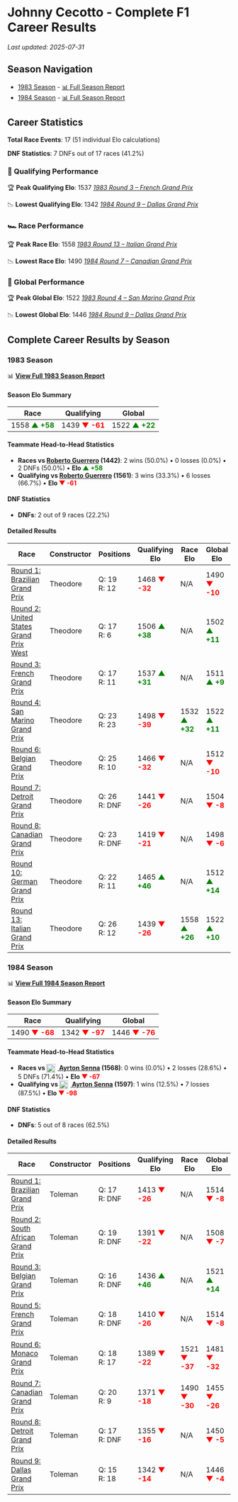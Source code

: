 # Johnny Cecotto - Complete F1 Career Results

*Last updated: 2025-07-31*

## Season Navigation

- [1983 Season](#1983-season) - [📊 Full Season Report](../seasons/1983-season-report)
- [1984 Season](#1984-season) - [📊 Full Season Report](../seasons/1984-season-report)

## Career Statistics

**Total Race Events**: 17 (51 individual Elo calculations)

**DNF Statistics**: 7 DNFs out of 17 races (41.2%)

### 🏁 Qualifying Performance

🏆 **Peak Qualifying Elo**: 1537
   *[1983 Round 3 – French Grand Prix](../seasons/1983-season-report#round-3-french-grand-prix)*

📉 **Lowest Qualifying Elo**: 1342
   *[1984 Round 9 – Dallas Grand Prix](../seasons/1984-season-report#round-9-dallas-grand-prix)*

### 🏎️ Race Performance

🏆 **Peak Race Elo**: 1558
   *[1983 Round 13 – Italian Grand Prix](../seasons/1983-season-report#round-13-italian-grand-prix)*

📉 **Lowest Race Elo**: 1490
   *[1984 Round 7 – Canadian Grand Prix](../seasons/1984-season-report#round-7-canadian-grand-prix)*

### 🌟 Global Performance

🏆 **Peak Global Elo**: 1522
   *[1983 Round 4 – San Marino Grand Prix](../seasons/1983-season-report#round-4-san-marino-grand-prix)*

📉 **Lowest Global Elo**: 1446
   *[1984 Round 9 – Dallas Grand Prix](../seasons/1984-season-report#round-9-dallas-grand-prix)*


## Complete Career Results by Season

### 1983 Season

📊 **[View Full 1983 Season Report](../seasons/1983-season-report)**

#### Season Elo Summary

| Race | Qualifying | Global |
|------|------------|--------|
| 1558 **<span style="color: green;">▲ +58</span>** | 1439 **<span style="color: red;">▼ -61</span>** | 1522 **<span style="color: green;">▲ +22</span>** |

#### Teammate Head-to-Head Statistics

- **Races vs [Roberto Guerrero](roberto-guerrero) (1442)**: 2 wins (50.0%) • 0 losses (0.0%) • 2 DNFs (50.0%) • **Elo **<span style="color: green;">▲ +58</span>****
- **Qualifying vs [Roberto Guerrero](roberto-guerrero) (1561)**: 3 wins (33.3%) • 6 losses (66.7%) • **Elo <span style="color: red;">▼ -61</span>**


#### DNF Statistics

- **DNFs**: 2 out of 9 races (22.2%)

#### Detailed Results

| Race | Constructor | Positions | Qualifying Elo | Race Elo | Global Elo | Teammate |
|------|-------------|-----------|----------------|----------|------------|----------|
| [Round 1: Brazilian Grand Prix](../seasons/1983-season-report#round-1-brazilian-grand-prix) | Theodore | Q: 19<br/>R: 12 | 1468 **<span style="color: red;">▼ -32</span>** | N/A | 1490 **<span style="color: red;">▼ -10</span>** | [Roberto Guerrero](roberto-guerrero)<br/>Q: 14<br/>R: DNF |
| [Round 2: United States Grand Prix West](../seasons/1983-season-report#round-2-united-states-grand-prix-west) | Theodore | Q: 17<br/>R: 6 | 1506 **<span style="color: green;">▲ +38</span>** | N/A | 1502 **<span style="color: green;">▲ +11</span>** | [Roberto Guerrero](roberto-guerrero)<br/>Q: 18<br/>R: DNF |
| [Round 3: French Grand Prix](../seasons/1983-season-report#round-3-french-grand-prix) | Theodore | Q: 17<br/>R: 11 | 1537 **<span style="color: green;">▲ +31</span>** | N/A | 1511 **<span style="color: green;">▲ +9</span>** | [Roberto Guerrero](roberto-guerrero)<br/>Q: 22<br/>R: DNF |
| [Round 4: San Marino Grand Prix](../seasons/1983-season-report#round-4-san-marino-grand-prix) | Theodore | Q: 23<br/>R: 23 | 1498 **<span style="color: red;">▼ -39</span>** | 1532 **<span style="color: green;">▲ +32</span>** | 1522 **<span style="color: green;">▲ +11</span>** | [Roberto Guerrero](roberto-guerrero)<br/>Q: 21<br/>R: 25 |
| [Round 6: Belgian Grand Prix](../seasons/1983-season-report#round-6-belgian-grand-prix) | Theodore | Q: 25<br/>R: 10 | 1466 **<span style="color: red;">▼ -32</span>** | N/A | 1512 **<span style="color: red;">▼ -10</span>** | [Roberto Guerrero](roberto-guerrero)<br/>Q: 14<br/>R: DNF |
| [Round 7: Detroit Grand Prix](../seasons/1983-season-report#round-7-detroit-grand-prix) | Theodore | Q: 26<br/>R: DNF | 1441 **<span style="color: red;">▼ -26</span>** | N/A | 1504 **<span style="color: red;">▼ -8</span>** | [Roberto Guerrero](roberto-guerrero)<br/>Q: 11<br/>R: DNF |
| [Round 8: Canadian Grand Prix](../seasons/1983-season-report#round-8-canadian-grand-prix) | Theodore | Q: 23<br/>R: DNF | 1419 **<span style="color: red;">▼ -21</span>** | N/A | 1498 **<span style="color: red;">▼ -6</span>** | [Roberto Guerrero](roberto-guerrero)<br/>Q: 21<br/>R: DNF |
| [Round 10: German Grand Prix](../seasons/1983-season-report#round-10-german-grand-prix) | Theodore | Q: 22<br/>R: 11 | 1465 **<span style="color: green;">▲ +46</span>** | N/A | 1512 **<span style="color: green;">▲ +14</span>** | [Roberto Guerrero](roberto-guerrero)<br/>Q: 24<br/>R: DNF |
| [Round 13: Italian Grand Prix](../seasons/1983-season-report#round-13-italian-grand-prix) | Theodore | Q: 26<br/>R: 12 | 1439 **<span style="color: red;">▼ -26</span>** | 1558 **<span style="color: green;">▲ +26</span>** | 1522 **<span style="color: green;">▲ +10</span>** | [Roberto Guerrero](roberto-guerrero)<br/>Q: 21<br/>R: 13 |

### 1984 Season

📊 **[View Full 1984 Season Report](../seasons/1984-season-report)**

#### Season Elo Summary

| Race | Qualifying | Global |
|------|------------|--------|
| 1490 **<span style="color: red;">▼ -68</span>** | 1342 **<span style="color: red;">▼ -97</span>** | 1446 **<span style="color: red;">▼ -76</span>** |

#### Teammate Head-to-Head Statistics

- **Races vs [<img src="https://upload.wikimedia.org/wikipedia/commons/0/05/Flag_of_Brazil.svg" alt="Brazil" width="20" height="auto" style="vertical-align: middle; margin-right: 5px;" onerror="this.outerHTML='🇧🇷'; this.style.marginRight='5px';"/> Ayrton Senna](ayrton-senna) (1568)**: 0 wins (0.0%) • 2 losses (28.6%) • 5 DNFs (71.4%) • **Elo **<span style="color: red;">▼ -67</span>****
- **Qualifying vs [<img src="https://upload.wikimedia.org/wikipedia/commons/0/05/Flag_of_Brazil.svg" alt="Brazil" width="20" height="auto" style="vertical-align: middle; margin-right: 5px;" onerror="this.outerHTML='🇧🇷'; this.style.marginRight='5px';"/> Ayrton Senna](ayrton-senna) (1597)**: 1 wins (12.5%) • 7 losses (87.5%) • **Elo <span style="color: red;">▼ -98</span>**


#### DNF Statistics

- **DNFs**: 5 out of 8 races (62.5%)

#### Detailed Results

| Race | Constructor | Positions | Qualifying Elo | Race Elo | Global Elo | Teammate |
|------|-------------|-----------|----------------|----------|------------|----------|
| [Round 1: Brazilian Grand Prix](../seasons/1984-season-report#round-1-brazilian-grand-prix) | Toleman | Q: 17<br/>R: DNF | 1413 **<span style="color: red;">▼ -26</span>** | N/A | 1514 **<span style="color: red;">▼ -8</span>** | [<img src="https://upload.wikimedia.org/wikipedia/commons/0/05/Flag_of_Brazil.svg" alt="Brazil" width="20" height="auto" style="vertical-align: middle; margin-right: 5px;" onerror="this.outerHTML='🇧🇷'; this.style.marginRight='5px';"/> Ayrton Senna](ayrton-senna)<br/>Q: 16<br/>R: DNF |
| [Round 2: South African Grand Prix](../seasons/1984-season-report#round-2-south-african-grand-prix) | Toleman | Q: 19<br/>R: DNF | 1391 **<span style="color: red;">▼ -22</span>** | N/A | 1508 **<span style="color: red;">▼ -7</span>** | [<img src="https://upload.wikimedia.org/wikipedia/commons/0/05/Flag_of_Brazil.svg" alt="Brazil" width="20" height="auto" style="vertical-align: middle; margin-right: 5px;" onerror="this.outerHTML='🇧🇷'; this.style.marginRight='5px';"/> Ayrton Senna](ayrton-senna)<br/>Q: 13<br/>R: 6 |
| [Round 3: Belgian Grand Prix](../seasons/1984-season-report#round-3-belgian-grand-prix) | Toleman | Q: 16<br/>R: DNF | 1436 **<span style="color: green;">▲ +46</span>** | N/A | 1521 **<span style="color: green;">▲ +14</span>** | [<img src="https://upload.wikimedia.org/wikipedia/commons/0/05/Flag_of_Brazil.svg" alt="Brazil" width="20" height="auto" style="vertical-align: middle; margin-right: 5px;" onerror="this.outerHTML='🇧🇷'; this.style.marginRight='5px';"/> Ayrton Senna](ayrton-senna)<br/>Q: 19<br/>R: 6 |
| [Round 5: French Grand Prix](../seasons/1984-season-report#round-5-french-grand-prix) | Toleman | Q: 18<br/>R: DNF | 1410 **<span style="color: red;">▼ -26</span>** | N/A | 1514 **<span style="color: red;">▼ -8</span>** | [<img src="https://upload.wikimedia.org/wikipedia/commons/0/05/Flag_of_Brazil.svg" alt="Brazil" width="20" height="auto" style="vertical-align: middle; margin-right: 5px;" onerror="this.outerHTML='🇧🇷'; this.style.marginRight='5px';"/> Ayrton Senna](ayrton-senna)<br/>Q: 13<br/>R: DNF |
| [Round 6: Monaco Grand Prix](../seasons/1984-season-report#round-6-monaco-grand-prix) | Toleman | Q: 18<br/>R: 17 | 1389 **<span style="color: red;">▼ -22</span>** | 1521 **<span style="color: red;">▼ -37</span>** | 1481 **<span style="color: red;">▼ -32</span>** | [<img src="https://upload.wikimedia.org/wikipedia/commons/0/05/Flag_of_Brazil.svg" alt="Brazil" width="20" height="auto" style="vertical-align: middle; margin-right: 5px;" onerror="this.outerHTML='🇧🇷'; this.style.marginRight='5px';"/> Ayrton Senna](ayrton-senna)<br/>Q: 13<br/>R: 2 |
| [Round 7: Canadian Grand Prix](../seasons/1984-season-report#round-7-canadian-grand-prix) | Toleman | Q: 20<br/>R: 9 | 1371 **<span style="color: red;">▼ -18</span>** | 1490 **<span style="color: red;">▼ -30</span>** | 1455 **<span style="color: red;">▼ -26</span>** | [<img src="https://upload.wikimedia.org/wikipedia/commons/0/05/Flag_of_Brazil.svg" alt="Brazil" width="20" height="auto" style="vertical-align: middle; margin-right: 5px;" onerror="this.outerHTML='🇧🇷'; this.style.marginRight='5px';"/> Ayrton Senna](ayrton-senna)<br/>Q: 9<br/>R: 7 |
| [Round 8: Detroit Grand Prix](../seasons/1984-season-report#round-8-detroit-grand-prix) | Toleman | Q: 17<br/>R: DNF | 1355 **<span style="color: red;">▼ -16</span>** | N/A | 1450 **<span style="color: red;">▼ -5</span>** | [<img src="https://upload.wikimedia.org/wikipedia/commons/0/05/Flag_of_Brazil.svg" alt="Brazil" width="20" height="auto" style="vertical-align: middle; margin-right: 5px;" onerror="this.outerHTML='🇧🇷'; this.style.marginRight='5px';"/> Ayrton Senna](ayrton-senna)<br/>Q: 7<br/>R: 19 |
| [Round 9: Dallas Grand Prix](../seasons/1984-season-report#round-9-dallas-grand-prix) | Toleman | Q: 15<br/>R: 18 | 1342 **<span style="color: red;">▼ -14</span>** | N/A | 1446 **<span style="color: red;">▼ -4</span>** | [<img src="https://upload.wikimedia.org/wikipedia/commons/0/05/Flag_of_Brazil.svg" alt="Brazil" width="20" height="auto" style="vertical-align: middle; margin-right: 5px;" onerror="this.outerHTML='🇧🇷'; this.style.marginRight='5px';"/> Ayrton Senna](ayrton-senna)<br/>Q: 6<br/>R: DNF |

